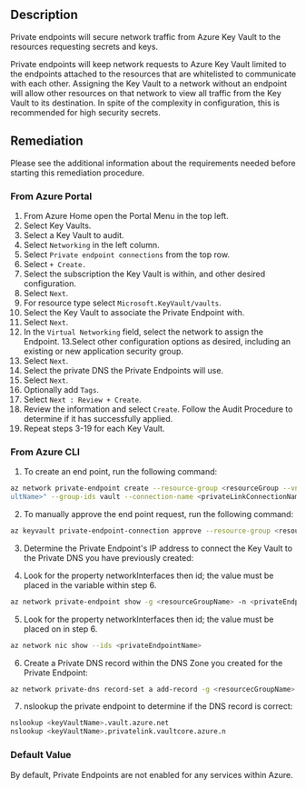## Description

Private endpoints will secure network traffic from Azure Key Vault to the resources requesting secrets and keys.

Private endpoints will keep network requests to Azure Key Vault limited to the endpoints attached to the resources that are whitelisted to communicate with each other. Assigning the Key Vault to a network without an endpoint will allow other resources on that network to view all traffic from the Key Vault to its destination. In spite of the complexity in configuration, this is recommended for high security secrets.

## Remediation

Please see the additional information about the requirements needed before starting this remediation procedure.

### From Azure Portal

1. From Azure Home open the Portal Menu in the top left.
2. Select Key Vaults.
3. Select a Key Vault to audit.
4. Select `Networking` in the left column.
5. Select `Private endpoint connections` from the top row.
6. Select `+ Create.`
7. Select the subscription the Key Vault is within, and other desired configuration.
8. Select `Next`.
9. For resource type select `Microsoft.KeyVault/vaults`.
10. Select the Key Vault to associate the Private Endpoint with.
11. Select `Next`.
12. In the `Virtual Networking` field, select the network to assign the Endpoint. 13.Select other configuration options as desired, including an existing or new application security group.
13. Select `Next`.
14. Select the private DNS the Private Endpoints will use.
15. Select `Next`.
16. Optionally add `Tags`.
17. Select `Next : Review + Create`.
18. Review the information and select `Create`. Follow the Audit Procedure to determine if it has successfully applied.
19. Repeat steps 3-19 for each Key Vault.

### From Azure CLI

1. To create an end point, run the following command:

```bash
az network private-endpoint create --resource-group <resourceGroup --vnet- name <vnetName> --subnet <subnetName> --name <PrivateEndpointName> -- private-connection-resource-id "/subscriptions/<AZURE SUBSCRIPTION ID>/resourceGroups/<resourceGroup>/providers/Microsoft.KeyVault/vaults/<keyVa
ultName>" --group-ids vault --connection-name <privateLinkConnectionName> -- location <azureRegion> --manual-request
```

2. To manually approve the end point request, run the following command:

```bash
az keyvault private-endpoint-connection approve --resource-group <resourceGroup> --vault-name <keyVaultName> –name <privateLinkName>
```

3. Determine the Private Endpoint's IP address to connect the Key Vault to the Private DNS you have previously created:

4. Look for the property networkInterfaces then id; the value must be placed in the variable <privateEndpointNIC> within step 6.

```bash
az network private-endpoint show -g <resourceGroupName> -n <privateEndpointName>
```

5. Look for the property networkInterfaces then id; the value must be placed on <privateEndpointNIC> in step 6.

```bash
az network nic show --ids <privateEndpointName>
```

6. Create a Private DNS record within the DNS Zone you created for the Private Endpoint:

```bash
az network private-dns record-set a add-record -g <resourcecGroupName> -z "privatelink.vaultcore.azure.net" -n <keyVaultName> -a <privateEndpointNIC>
```

7. nslookup the private endpoint to determine if the DNS record is correct:

```bash
nslookup <keyVaultName>.vault.azure.net
nslookup <keyVaultName>.privatelink.vaultcore.azure.n
```

### Default Value

By default, Private Endpoints are not enabled for any services within Azure.
